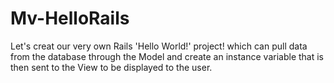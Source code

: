 # Mv-HelloRails
Let's creat our very own Rails 'Hello World!' project! which can pull data from the database through the Model and create an instance variable that is then sent to the View to be displayed to the user.

